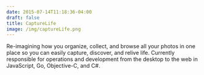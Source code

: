 ```yaml
---
date: 2015-07-14T11:18:36-04:00
draft: false
title: CaptureLife
image: /img/captureLife.png
---
```


Re-imagining how you organize, collect, and browse all your photos in one place so you can easily capture, discover, and relive life. Currently responsible for operations and development from the desktop to the web in JavaScript, Go, Objective-C, and C#.

